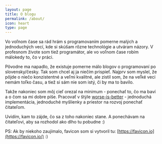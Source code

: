 ```yaml
---
layout: page
title: O blogu
permalink: /about/
icon: heart
type: page
---
```


Vo voľnom čase sa rád hrám s programovaním pomerne malých a jednoduchých vecí, kde si skúšam rôzne technológie a utváram
názory. V profesnom živote som tiež programátor, ale vo voľnom čase robím málokedy to, čo v práci.

Pôvodne ma napadlo, že existuje pomerne málo blogov o programovaní po slovensky/česky. Tak som chcel aj ja niečím prispieť.
Najprv som myslel, že pôjde o niečo konzistentné a veľmi kvalitné, ale zistil som, že na veľké veci nemám toľko času,
a tiež si sám nie som istý, či by ma to bavilo.

Takže nakoniec som môj cieľ orezal na minimum - ponechať to, čo ma baví a o čom sa mi dobre píše. Pracovať v štýle
[worse-is-better](https://en.wikipedia.org/wiki/Worse_is_better) - jednoduchá implementácia, jednoduché myšlienky a
priestor na rozvoj ponechať čitateľom.

Uvidím, kam to zájde, čo sa z toho nakoniec stane. A ponechávam na čitateľovi, aby sa rozhodol ako dlho tu pobudne :)

PS: Ak by niekoho zaujímalo, favicon som si vytvoril tu: [https://favicon.io](https://favicon.io/) :)


